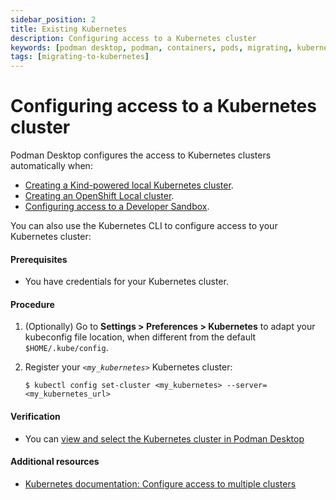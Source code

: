 ```yaml
---
sidebar_position: 2
title: Existing Kubernetes
description: Configuring access to a Kubernetes cluster
keywords: [podman desktop, podman, containers, pods, migrating, kubernetes]
tags: [migrating-to-kubernetes]
---
```


# Configuring access to a Kubernetes cluster

Podman Desktop configures the access to Kubernetes clusters automatically when:

- [Creating a Kind-powered local Kubernetes cluster](/docs/kind/creating-a-kind-cluster).
- [Creating an OpenShift Local cluster](/docs/openshift/openshift-local).
- [Configuring access to a Developer Sandbox](/docs/openshift/developer-sandbox).

You can also use the Kubernetes CLI to configure access to your Kubernetes cluster:

#### Prerequisites

- You have credentials for your Kubernetes cluster.

#### Procedure

1. (Optionally) Go to **<Icon icon="fa-solid fa-cog" size="lg" /> Settings > Preferences > Kubernetes** to adapt your kubeconfig file location, when different from the default `$HOME/.kube/config`.
1. Register your _`<my_kubernetes>`_ Kubernetes cluster:

   ```shell-session
   $ kubectl config set-cluster <my_kubernetes> --server=<my_kubernetes_url>
   ```

#### Verification

- You can [view and select the Kubernetes cluster in Podman Desktop](/docs/kubernetes/viewing-and-selecting-current-kubernetes-context)

#### Additional resources

- [Kubernetes documentation: Configure access to multiple clusters](https://kubernetes.io/docs/tasks/access-application-cluster/configure-access-multiple-clusters/)

